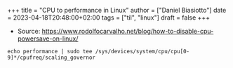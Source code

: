 +++
title = "CPU to performance in Linux"
author = ["Daniel Biasiotto"]
date = 2023-04-18T20:48:00+02:00
tags = ["til", "linux"]
draft = false
+++

-   Source: <https://www.rodolfocarvalho.net/blog/how-to-disable-cpu-powersave-on-linux/>

<!--listend-->

```text
echo performance | sudo tee /sys/devices/system/cpu/cpu[0-9]*/cpufreq/scaling_governor
```
